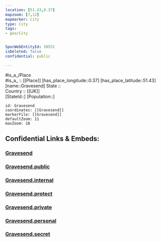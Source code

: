 ```yaml
---
location: [51.43,0.37] 
mapzoom: [7,12] 
mapmarker: city 
type: City
tags:
- geo/City


SpocWebEntityId: 30551
isDeleted: false
confidential: public

---
```

#is_a_/Place  
#is_a_ :: [[Place]] 
[has_place_longitude::0.37] 
[has_place_latitude::51.43] 
[name::Gravesend] 
State ::  
Country :: [[UK]]  
[StateId::] 
[Population::] 



```leaflet
id: Gravesend
coordinates: [[Gravesend]] 
markerFile: [[Gravesend]] 
defaultZoom: 11 
maxZoom: 18
```


## Confidential Links & Embeds: 

### [Gravesend](/_Standards/Earth/Continent/Europe/Europe~North/UK/England/Regions~England/South_East_England/Kent/cities~Kent/Gravesham/cities~Gravesham/Gravesend.md) 

### [Gravesend.public](/_public/Earth/Continent/Europe/Europe~North/UK/England/Regions~England/South_East_England/Kent/cities~Kent/Gravesham/cities~Gravesham/Gravesend.public.md) 

### [Gravesend.internal](/_internal/Earth/Continent/Europe/Europe~North/UK/England/Regions~England/South_East_England/Kent/cities~Kent/Gravesham/cities~Gravesham/Gravesend.internal.md) 

### [Gravesend.protect](/_protect/Earth/Continent/Europe/Europe~North/UK/England/Regions~England/South_East_England/Kent/cities~Kent/Gravesham/cities~Gravesham/Gravesend.protect.md) 

### [Gravesend.private](/_private/Earth/Continent/Europe/Europe~North/UK/England/Regions~England/South_East_England/Kent/cities~Kent/Gravesham/cities~Gravesham/Gravesend.private.md) 

### [Gravesend.personal](/_personal/Earth/Continent/Europe/Europe~North/UK/England/Regions~England/South_East_England/Kent/cities~Kent/Gravesham/cities~Gravesham/Gravesend.personal.md) 

### [Gravesend.secret](/_secret/Earth/Continent/Europe/Europe~North/UK/England/Regions~England/South_East_England/Kent/cities~Kent/Gravesham/cities~Gravesham/Gravesend.secret.md)

